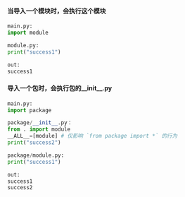 #### 当导入一个模块时，会执行这个模块
```python
main.py:
import module

module.py:
print("success1")

out:
success1
```
#### 导入一个包时，会执行包的__init__.py
```python
main.py:
import package

package/__init__.py：
from . import module
__ALL__=[module] # 仅影响 `from package import *` 的行为
print("success2")

package/module.py:
print("success1")

out:
success1
success2
```